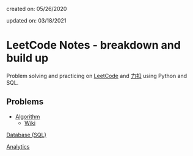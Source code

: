 created on: 05/26/2020

updated on: 03/18/2021

# LeetCode Notes - breakdown and build up

Problem solving and practicing on [LeetCode](https://leetcode.com/) and [力扣](https://leetcode-cn.com/) using Python and SQL.

## Problems

- [Algorithm](https://github.com/tong-jin-nyu/LeetCode-notes/tree/master/Python%203)
  - [Wiki]()


[Database (SQL)](https://github.com/tong-jin-nyu/LeetCode-notes/tree/master/SQL)

[Analytics](https://github.com/tong-jin-nyu/LeetCode-notes/tree/master/Analytical)
